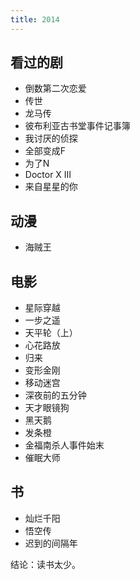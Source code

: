 ```yaml
---
title: 2014
---
```

## 看过的剧
* 倒数第二次恋爱
* 传世
* 龙马传
* 彼布利亚古书堂事件记事簿
* 我讨厌的侦探
* 全部变成F
* 为了N
* Doctor X III
* 来自星星的你

## 动漫
* 海贼王

## 电影
* 星际穿越
* 一步之遥
* 天平轮（上）
* 心花路放
* 归来
* 变形金刚
* 移动迷宫
* 深夜前的五分钟
* 天才眼镜狗
* 黑天鹅
* 发条橙
* 金福南杀人事件始末
* 催眠大师

## 书
* 灿烂千阳
* 悟空传
* 迟到的间隔年

结论：读书太少。
